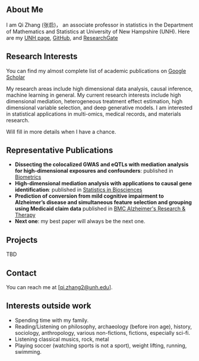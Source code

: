 ## About Me
I am Qi Zhang (张启)， an associate professor in statistics in the Department of Mathematics and Statistics at University of New Hampshire (UNH).
Here are my [UNH page](https://ceps.unh.edu/person/qi-zhang), [GitHub](https://github.com/QiZhangStat), and [ResearchGate](https://www.researchgate.net/profile/Qi-Zhang-162)
 

## Research Interests
You can find my almost complete list of academic publications on [Google Scholar](https://scholar.google.com/citations?hl=en&user=-dByskMAAAAJ)

My research areas include high dimensional data analysis, causal inference, machine learning in general. My current research interests include high dimensional mediation, heterogeneous treatment effect estimation, high dimensional variable selection, and deep generative models. I am interested in statistical applications in multi-omics, medical records, and materials research. 

Will fill in more details when I have a chance.

## Representative Publications

- **Dissecting the colocalized GWAS and eQTLs with mediation analysis for high-dimensional exposures and confounders**: published in [Biometrics](https://academic.oup.com/biometrics/article-abstract/80/2/ujae050/7683020)
- **High-dimensional mediation analysis with applications to causal gene identification**: published in [Statistics in Biosciences](https://link.springer.com/article/10.1007/s12561-021-09328-0)
- **Prediction of conversion from mild cognitive impairment to Alzheimer’s disease and simultaneous feature selection and grouping using Medicaid claim data** published in [BMC Alzheimer's Research & Therapy](https://link.springer.com/article/10.1186/s13195-024-01421-y)
- **Next one**: my best paper will always be the next one.

## Projects
TBD

## Contact
You can reach me at [qi.zhang2@unh.edu].

## Interests outside work
- Spending time with my family.
- Reading/Listening on philosophy, archaeology (before iron age), history, sociology, anthropology, various non-fictions, fictions, especially sci-fi.
- Listening classical musics, rock, metal
- Playing soccer (watching sports is not a sport), weight lifting, running, swimming.
